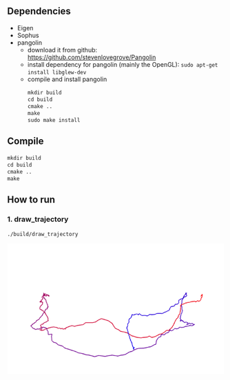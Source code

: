 ## Dependencies

- Eigen
- Sophus 
- pangolin
	-  download it from github: https://github.com/stevenlovegrove/Pangolin
	- install dependency for pangolin (mainly the OpenGL): 
		 `sudo apt-get install libglew-dev`
	* compile and install pangolin
	  ```cd [path-to-pangolin]
	  mkdir build
	  cd build
	  cmake ..
	  make 
	  sudo make install
	  ```
	
	   

## Compile

```
mkdir build
cd build
cmake ..
make
```

## How to run

### 1. draw_trajectory

```
./build/draw_trajectory
```

![](./trajectory.png)



